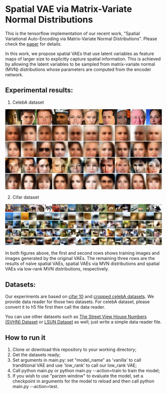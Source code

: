 # Spatial VAE via Matrix-Variate Normal Distributions

This is the tensorflow implementation of our recent work, "Spatial Variational Auto-Encoding via Matrix-Variate Normal Distributions". Please check the [paper](https://arxiv.org/abs/1705.06821) for details.

In this work, we propose spatial VAEs that use latent variables as feature maps of larger size to explicitly capture spatial information. This is achieved by allowing the latent variables to be sampled from matrix-variate normal (MVN) distributions whose parameters are computed from the encoder network.

## Experimental results:
1. CelebA dataset

![image](https://github.com/divelab/Spatial-VAE-via-MVND/blob/master/celeba_new.png)

2. Cifar dataset

![image](https://github.com/divelab/Spatial-VAE-via-MVND/blob/master/cifar_new.png)


In both figures above, the first and second rows shows training images and images generated by the original VAEs. The
remaining three rows are the results of naïve spatial VAEs, spatial VAEs via MVN distributions and
spatial VAEs via low-rank MVN distributions, respectively.


## Datasets:

Our experiments are based on [cifar 10](https://www.cs.toronto.edu/~kriz/cifar.html) and [cropped celebA datasets](http://mmlab.ie.cuhk.edu.hk/projects/CelebA.html). We provide data reader for those two datasets. For celebA dataset, please convert it to h5 file first then call the data reader.

You can use other datasets such as [The Street View House Numbers (SVHN) Dataset](http://ufldl.stanford.edu/housenumbers/) or [LSUN Dataset](http://lsun.cs.princeton.edu/2016/) as well; just write a simple data reader file. 

## How to run it

1. Clone or download this repository to your working directory;
2. Get the datasets ready;
3. Set arguments in main.py: set "model_name" as 'vanilla' to call tranditional VAE and use 'low_rank' to call our low_rank VAE;
4. Call python main.py or python main.py --action=train to train the model;
5. If you wish to use "parzen window" to evaluate the model, set a checkpoint in arguments for the model to reload and then call python main.py --action=test.







